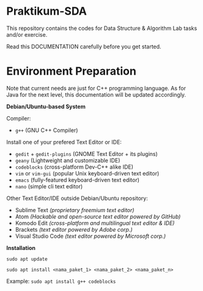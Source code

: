 # Praktikum-SDA

This repository contains the codes for Data Structure & Algorithm Lab tasks and/or exercise.

Read this DOCUMENTATION carefully before you get started.

# Environment Preparation

Note that current needs are just for C++ programming language. As for Java for the next level, this documentation will be updated accordingly.

**Debian/Ubuntu-based System**

Compiler:
- `g++` (GNU C++ Compiler)

Install one of your prefered Text Editor or IDE:
- `gedit` + `gedit-plugins` (GNOME Text Editor + its plugins)
- `geany` (Lightweight and customizable IDE)
- `codeblocks` (cross-platform Dev-C++ alike IDE)
- `vim` or `vim-gui` (popular Unix keyboard-driven text editor)
- `emacs` (fully-featured keyboard-driven text editor)
- `nano` (simple cli text editor)

Other Text Editor/IDE outside Debian/Ubuntu repository:
- Sublime Text _(proprietary freemium text editor)_
- Atom _(Hackable and open-source text editor powered by GitHub)_
- Komodo Edit _(cross-platform and multilingual text editor & IDE)_
- Brackets _(text editor powered by Adobe corp.)_
- Visual Studio Code _(text editor powered by Microsoft corp.)_

**Installation**

`sudo apt update`

`sudo apt install <nama_paket_1> <nama_paket_2> <nama_paket_n>`

Example:
`sudo apt install g++ codeblocks`

